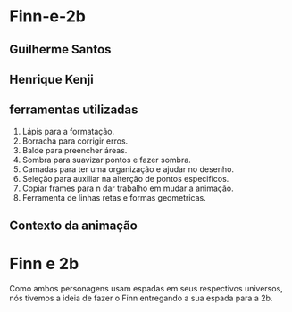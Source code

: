 # Finn-e-2b

## Guilherme Santos
## Henrique Kenji

## ferramentas utilizadas

1. Lápis para a formatação.
2. Borracha para corrigir erros.
3. Balde para preencher áreas.
4. Sombra para suavizar pontos e fazer sombra.
5. Camadas para ter uma organização e ajudar no desenho.
6. Seleção para auxiliar na alterção de pontos especificos.
7. Copiar frames para n dar trabalho em mudar a animação.
8. Ferramenta de linhas retas e formas geometricas.

## Contexto da animação

# Finn e 2b

Como ambos personagens usam espadas em seus respectivos universos, nós tivemos a ideia de fazer o Finn entregando a sua espada para a 2b.
